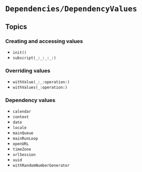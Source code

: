 # ``Dependencies/DependencyValues``

## Topics

### Creating and accessing values

- ``init()``
- ``subscript(_:_:_:_:)``

### Overriding values

- ``withValue(_:_:operation:)``
- ``withValues(_:operation:)``

### Dependency values

- ``calendar``
- ``context``
- ``date``
- ``locale``
- ``mainQueue``
- ``mainRunLoop``
- ``openURL``
- ``timeZone``
- ``urlSession``
- ``uuid``
- ``withRandomNumberGenerator``
